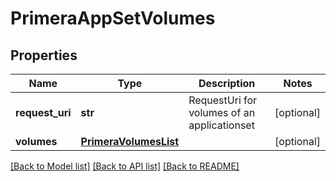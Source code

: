 # PrimeraAppSetVolumes

## Properties
Name | Type | Description | Notes
------------ | ------------- | ------------- | -------------
**request_uri** | **str** | RequestUri for volumes of an applicationset | [optional] 
**volumes** | [**PrimeraVolumesList**](PrimeraVolumesList.md) |  | [optional] 

[[Back to Model list]](../README.md#documentation-for-models) [[Back to API list]](../README.md#documentation-for-api-endpoints) [[Back to README]](../README.md)


